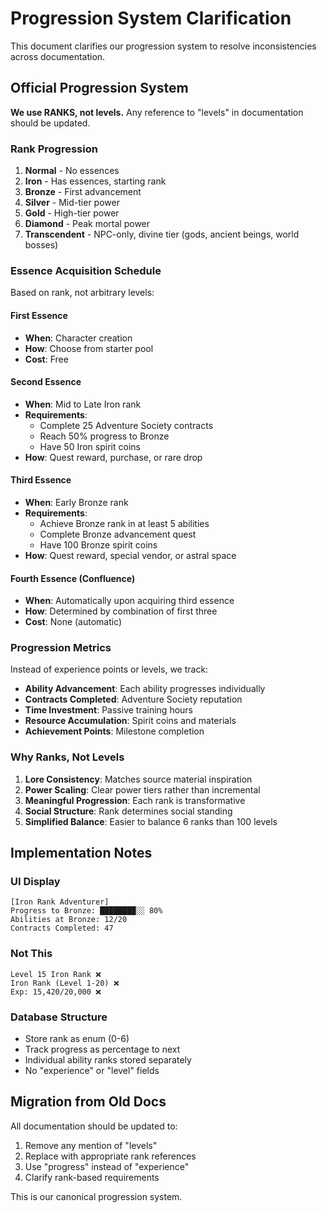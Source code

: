 # Progression System Clarification

This document clarifies our progression system to resolve inconsistencies across documentation.

## Official Progression System

**We use RANKS, not levels.** Any reference to "levels" in documentation should be updated.

### Rank Progression
1. **Normal** - No essences
2. **Iron** - Has essences, starting rank
3. **Bronze** - First advancement
4. **Silver** - Mid-tier power
5. **Gold** - High-tier power
6. **Diamond** - Peak mortal power
7. **Transcendent** - NPC-only, divine tier (gods, ancient beings, world bosses)

### Essence Acquisition Schedule

Based on rank, not arbitrary levels:

#### First Essence
- **When**: Character creation
- **How**: Choose from starter pool
- **Cost**: Free

#### Second Essence
- **When**: Mid to Late Iron rank
- **Requirements**: 
  - Complete 25 Adventure Society contracts
  - Reach 50% progress to Bronze
  - Have 50 Iron spirit coins
- **How**: Quest reward, purchase, or rare drop

#### Third Essence
- **When**: Early Bronze rank
- **Requirements**:
  - Achieve Bronze rank in at least 5 abilities
  - Complete Bronze advancement quest
  - Have 100 Bronze spirit coins
- **How**: Quest reward, special vendor, or astral space

#### Fourth Essence (Confluence)
- **When**: Automatically upon acquiring third essence
- **How**: Determined by combination of first three
- **Cost**: None (automatic)

### Progression Metrics

Instead of experience points or levels, we track:
- **Ability Advancement**: Each ability progresses individually
- **Contracts Completed**: Adventure Society reputation
- **Time Investment**: Passive training hours
- **Resource Accumulation**: Spirit coins and materials
- **Achievement Points**: Milestone completion

### Why Ranks, Not Levels

1. **Lore Consistency**: Matches source material inspiration
2. **Power Scaling**: Clear power tiers rather than incremental
3. **Meaningful Progression**: Each rank is transformative
4. **Social Structure**: Rank determines social standing
5. **Simplified Balance**: Easier to balance 6 ranks than 100 levels

## Implementation Notes

### UI Display
```
[Iron Rank Adventurer]
Progress to Bronze: ████████░░ 80%
Abilities at Bronze: 12/20
Contracts Completed: 47
```

### Not This
```
Level 15 Iron Rank ❌
Iron Rank (Level 1-20) ❌
Exp: 15,420/20,000 ❌
```

### Database Structure
- Store rank as enum (0-6)
- Track progress as percentage to next
- Individual ability ranks stored separately
- No "experience" or "level" fields

## Migration from Old Docs

All documentation should be updated to:
1. Remove any mention of "levels"
2. Replace with appropriate rank references
3. Use "progress" instead of "experience"
4. Clarify rank-based requirements

This is our canonical progression system.